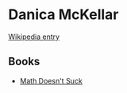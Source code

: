 # Danica McKellar

[Wikipedia entry](https://en.wikipedia.org/wiki/Danica_McKellar)

## Books

- [Math Doesn't Suck](Math_Doesnt_Suck-_How_to_Survive_Middle-School_Math_Without_Losing_Your_Mind_or_Breaking_a_Nail.md)
